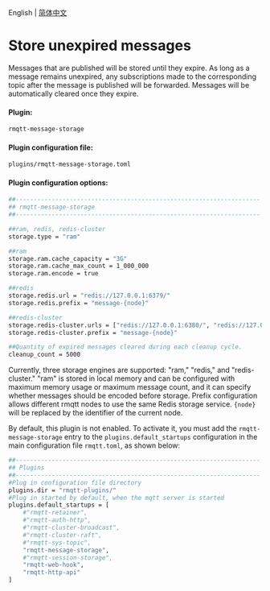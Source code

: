 English | [简体中文](../zh_CN/store-message.md)


# Store unexpired messages

Messages that are published will be stored until they expire. As long as a message remains unexpired, any subscriptions made to the corresponding topic after the message is published will be forwarded. Messages will be automatically cleared once they expire.

#### Plugin:

```bash
rmqtt-message-storage
```

#### Plugin configuration file:

```bash
plugins/rmqtt-message-storage.toml
```

#### Plugin configuration options:

```bash
##--------------------------------------------------------------------
## rmqtt-message-storage
##--------------------------------------------------------------------

##ram, redis, redis-cluster
storage.type = "ram"

##ram
storage.ram.cache_capacity = "3G"
storage.ram.cache_max_count = 1_000_000
storage.ram.encode = true

##redis
storage.redis.url = "redis://127.0.0.1:6379/"
storage.redis.prefix = "message-{node}"

##redis-cluster
storage.redis-cluster.urls = ["redis://127.0.0.1:6380/", "redis://127.0.0.1:6381/", "redis://127.0.0.1:6382/"]
storage.redis-cluster.prefix = "message-{node}"

##Quantity of expired messages cleared during each cleanup cycle.
cleanup_count = 5000
```

Currently, three storage engines are supported: "ram," "redis," and "redis-cluster." "ram" is stored in local memory and 
can be configured with maximum memory usage or maximum message count, and it can specify whether messages should be encoded 
before storage. Prefix configuration allows different rmqtt nodes to use the same Redis storage service. `{node}` will be 
replaced by the identifier of the current node.


By default, this plugin is not enabled. To activate it, you must add the `rmqtt-message-storage` entry to the
`plugins.default_startups` configuration in the main configuration file `rmqtt.toml`, as shown below:
```bash
##--------------------------------------------------------------------
## Plugins
##--------------------------------------------------------------------
#Plug in configuration file directory
plugins.dir = "rmqtt-plugins/"
#Plug in started by default, when the mqtt server is started
plugins.default_startups = [
    #"rmqtt-retainer",
    #"rmqtt-auth-http",
    #"rmqtt-cluster-broadcast",
    #"rmqtt-cluster-raft",
    #"rmqtt-sys-topic",
    "rmqtt-message-storage",
    #"rmqtt-session-storage",
    "rmqtt-web-hook",
    "rmqtt-http-api"
]
```











